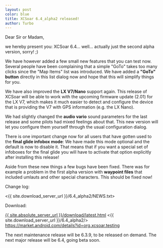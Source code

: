 ```yaml
---
layout: post
color: blue
title: XCSoar 6.4_alpha2 released!
author: Turbo
---
```

Dear Sir or Madam,

we hereby present you: XCSoar 6.4... well... actually just the second alpha
version, sorry! ;)

We have however added a few small new features that you can test now. Several
people have been complaining that a simple "GoTo" takes too many clicks since
the "Map Items" list was introduced. We have added a __"GoTo" button__ directly
in this list dialog now and hope that this will simplify things for you.

We have also improved the __LX V7/Nano__ support again. This release of XCSoar
will be able to work with the upcoming firmware update (2.01) for the LX V7,
which makes it much easier to detect and configure the device that is providing
the V7 with GPS information (e.g. the LX Nano).

We had slightly changed the __audio vario__ sound parameters for the last
release and some pilots had mixed feelings about that. This new version will let
you configure them yourself through the usual configuration dialog.

There is one important change now for all users that have gotten used to the
__final glide infobox mode__: We have made this mode optional and the default is
now to disable it. That means that if you want a special set of infoboxes for
the final glide you will have to activate that option explicitly after
installing this release!

Aside from these new things a few bugs have been fixed. There was for example a
problem in the first alpha version with __waypoint files__ that included umlauts
and other special characters. This should be fixed now!

Change log:

 <{{ site.download_server_url }}/6.4_alpha2/NEWS.txt>

Download:

 [{{ site.absolute_server_url }}/download/latest.html](/download/latest.html)
 <{{ site.download_server_url }}/6.4_alpha2/>
 <https://market.android.com/details?id=org.xcsoar.testing>

The next maintenance release will be 6.3.9, to be released on demand.
The next major release will be 6.4, going beta soon.
